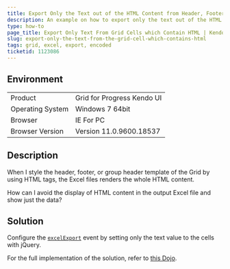 ```yaml
---
title: Export Only the Text out of the HTML Content from Header, Footer, or Group Header Templates
description: An example on how to export only the text out of the HTML content in a Grid cell to Excel.
type: how-to
page_title: Export Only Text From Grid Cells which Contain HTML | Kendo UI Grid
slug: export-only-the-text-from-the-grid-cell-which-contains-html
tags: grid, excel, export, encoded
ticketid: 1123086
---
```


## Environment

<table>
 <tr>
  <td>Product</td>
  <td>Grid for Progress Kendo UI</td>
 </tr>
 <tr>
  <td>Operating System</td>
  <td>Windows 7 64bit</td>
 </tr>
 <tr>
  <td>Browser</td>
  <td>IE For PC</td>
 </tr>
 <tr>
  <td>Browser Version</td>
  <td>Version 11.0.9600.18537</td>
 </tr>
</table>

## Description

When I style the header, footer, or group header template of the Grid by using HTML tags, the Excel files renders the whole HTML content.

How can I avoid the display of HTML content in the output Excel file and show just the data?

## Solution  

Configure the [`excelExport`](http://docs.telerik.com/kendo-ui/api/javascript/ui/grid#events-excelExport) event by setting only the text value to the cells with jQuery.

For the full implementation of the solution, refer to [this Dojo](http://dojo.telerik.com/EtESI).
